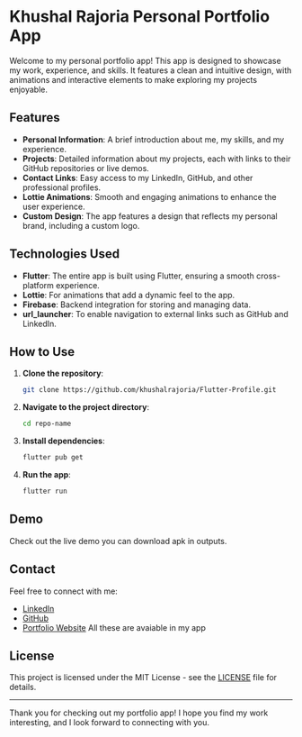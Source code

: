# Khushal Rajoria Personal Portfolio App


Welcome to my personal portfolio app! This app is designed to showcase my work, experience, and skills. It features a clean and intuitive design, with animations and interactive elements to make exploring my projects enjoyable.

## Features

- **Personal Information**: A brief introduction about me, my skills, and my experience.
- **Projects**: Detailed information about my projects, each with links to their GitHub repositories or live demos.
- **Contact Links**: Easy access to my LinkedIn, GitHub, and other professional profiles.
- **Lottie Animations**: Smooth and engaging animations to enhance the user experience.
- **Custom Design**: The app features a design that reflects my personal brand, including a custom logo.

## Technologies Used

- **Flutter**: The entire app is built using Flutter, ensuring a smooth cross-platform experience.
- **Lottie**: For animations that add a dynamic feel to the app.
- **Firebase**: Backend integration for storing and managing data.
- **url_launcher**: To enable navigation to external links such as GitHub and LinkedIn.

## How to Use

1. **Clone the repository**: 
   ```bash
   git clone https://github.com/khushalrajoria/Flutter-Profile.git
   ```
2. **Navigate to the project directory**:
   ```bash
   cd repo-name
   ```
3. **Install dependencies**:
   ```bash
   flutter pub get
   ```
4. **Run the app**:
   ```bash
   flutter run
   ```


## Demo

Check out the live demo you can download apk in outputs.

## Contact

Feel free to connect with me:

- [LinkedIn](your-linkedin-url)
- [GitHub](your-github-url)
- [Portfolio Website](your-website-url)
All these are avaiable in my app

## License

This project is licensed under the MIT License - see the [LICENSE](LICENSE) file for details.

---

Thank you for checking out my portfolio app! I hope you find my work interesting, and I look forward to connecting with you.
